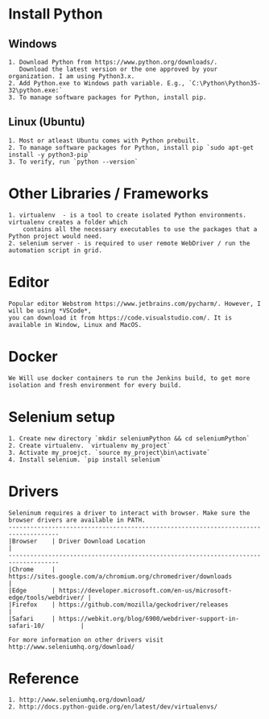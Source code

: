 # Install Python
## Windows
    1. Download Python from https://www.python.org/downloads/. 
       Download the latest version or the one approved by your organization. I am using Python3.x.
    2. Add Python.exe to Windows path variable. E.g., `C:\Python\Python35-32\python.exe:`
    3. To manage software packages for Python, install pip.

## Linux (Ubuntu)
    1. Most or atleast Ubuntu comes with Python prebuilt.
    2. To manage software packages for Python, install pip `sudo apt-get install -y python3-pip`
    3. To verify, run `python --version`

# Other Libraries / Frameworks
    1. virtualenv  - is a tool to create isolated Python environments. virtualenv creates a folder which 
        contains all the necessary executables to use the packages that a Python project would need.
    2. selenium server - is required to user remote WebDriver / run the automation script in grid.

# Editor
    Popular editor Webstrom https://www.jetbrains.com/pycharm/. However, I will be using *VSCode*,
    you can download it from https://code.visualstudio.com/. It is available in Window, Linux and MacOS.

# Docker
    We Will use docker containers to run the Jenkins build, to get more isolation and fresh environment for every build.

# Selenium setup
    1. Create new directory `mkdir seleniumPython && cd seleniumPython`    
    2. Create virtualenv. `virtualenv my_project`
    3. Activate my_proejct. `source my_project\bin\activate`
    4. Install selenium. `pip install selenium`

# Drivers
    Seleninum requires a driver to interact with browser. Make sure the browser drivers are available in PATH.
    ------------------------------------------------------------------------------------
    |Browser    | Driver Download Location                                              |
    ------------------------------------------------------------------------------------
    |Chrome 	| https://sites.google.com/a/chromium.org/chromedriver/downloads        |
    |Edge	    | https://developer.microsoft.com/en-us/microsoft-edge/tools/webdriver/ |
    |Firefox	| https://github.com/mozilla/geckodriver/releases                       |
    |Safari	    | https://webkit.org/blog/6900/webdriver-support-in-safari-10/          |

    For more information on other drivers visit http://www.seleniumhq.org/download/


# Reference
    1. http://www.seleniumhq.org/download/
    2. http://docs.python-guide.org/en/latest/dev/virtualenvs/    